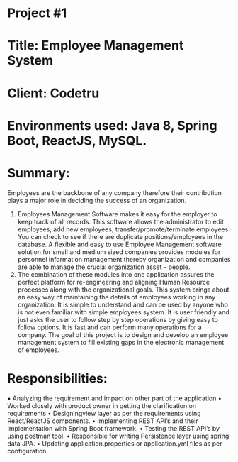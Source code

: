 Project #1
===========

Title: Employee Management System
==================================

Client: Codetru
=====================

Environments used: Java 8, Spring Boot, ReactJS, MySQL.
===========================================================

Summary:
=========

Employees are the backbone of any company therefore their contribution plays a major role in deciding the success of an organization.
1. Employees Management Software makes it easy for the employer to keep track of all records. This software allows the administrator to edit employees, add new employees, transfer/promote/terminate employees. You can check to see if there are duplicate positions/employees in the database. A flexible and easy to use Employee Management software solution for small and medium sized companies provides modules for personnel information management thereby organization and companies are able to manage the crucial organization asset – people.
2. The combination of these modules into one application assures the perfect platform for re-engineering and aligning Human Resource processes along with the organizational goals. This system brings about an easy way of maintaining the details of employees working in any organization. It is simple to understand and can be used by anyone who is not even familiar with simple employees system. It is user friendly and just asks the user to follow step by step operations by giving easy to follow options. It is fast and can perform many operations for a company. The goal of this project is to design and develop an employee management system to fill existing gaps in the electronic management of employees. 

Responsibilities:
=================

•	Analyzing the requirement and impact on other part of the application
•	Worked closely with product owner in getting the clarification on requirements
•	Designingview layer as per the requirements using React/ReactJS components.
•	Implementing REST API’s and their Implementation with Spring Boot framework.
•	Testing the REST API’s by using postman tool. 
•	Responsible for writing Persistence layer using spring data JPA.
•	Updating application.properties or application.yml files as per configuration.
